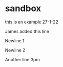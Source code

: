 # sandbox
this is an example 27-1-22

James added this line

Newline 1

Newline 2

Another line 3pm
